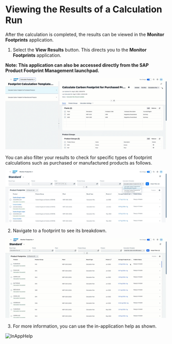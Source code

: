 # **Viewing the Results of a Calculation Run**

After the calculation is completed, the results can be viewed in the **Monitor Footprints** application.

1. Select the **View Results** button. This directs you to the **Monitor Footprints** application.

**Note: This application can also be accessed directly from the SAP Product Footprint Management launchpad.**

![NavigationToMonitorFootprints](../images/NavigationToMonitorFootprints.gif)

You can also filter your results to check for specific types of footprint calculations such as purchased or manufactured products as follows.

![ViewFootprintsFilter](../images/ViewFootprintsFilter.jpg)

2. Navigate to a footprint to see its breakdown. 

![FootprintsBreakdown](../images/FootprintsBreakdown.gif)

3. For more information, you can use the in-application help as shown.

![InAppHelp](../images/InAppHelp.gif)
